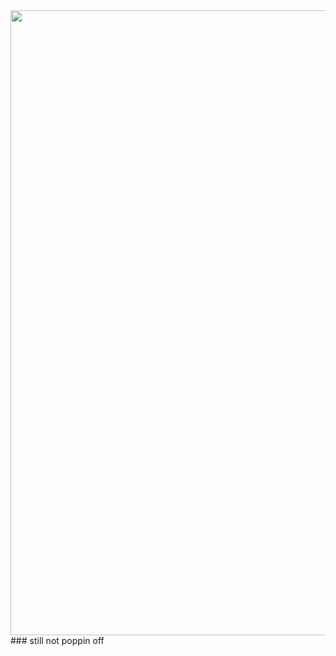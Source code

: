 <div id="header" align="center">
  <img src="https://64.media.tumblr.com/4f66a7beddb5dec23b22633954e7b1b6/ed73deaa867d928d-75/s540x810/066c7404bec9d3c4313580fe9ff1ddfdeaa3635a.gif" width="1000"/>
</div>
### still not poppin off

<!--
**n31t/n31t** is a ✨ _special_ ✨ repository because its `README.md` (this file) appears on your GitHub profile.


Here are some ideas to get you started:

- 🔭 I’m currently working on ...
- 🌱 I’m currently learning ...
- 👯 I’m looking to collaborate on ...
- 🤔 I’m looking for help with ...
- 💬 Ask me about ...
- 📫 How to reach me: ...
- 😄 Pronouns: ...
- ⚡ Fun fact: ...
-->
